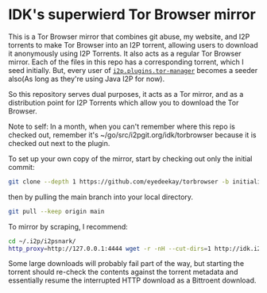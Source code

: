 # IDK's superwierd Tor Browser mirror

This is a Tor Browser mirror that combines git abuse, my website,
and I2P torrents to make Tor Browser into an I2P torrent, allowing
users to download it anonymously using I2P Torrents. It also acts
as a regular Tor Browser mirror. Each of the files in this repo
has a corresponding torrent, which I seed initially. But, every user
of [`i2p.plugins.tor-manager`](https://eyedeekay.github.io/i2p.plugins.tor-manager)
becomes a seeder also(As long as they're using Java I2P for now).

So this repository serves dual purposes, it acts as a Tor mirror, and
as a distribution point for I2P Torrents which allow you to download
the Tor Browser.

Note to self: In a month, when you can't remember where this repo is
checked out, remember it's ~/go/src/i2pgit.org/idk/torbrowser because
it is checked out next to the plugin.

To set up your own copy of the mirror, start by checking out only the
initial commit:

```sh
git clone --depth 1 https://github.com/eyedeekay/torbrowser -b initialize torbrowser
```

then by pulling the main branch into your local directory.

```sh
git pull --keep origin main
```

To mirror by scraping, I recommend:

```sh
cd ~/.i2p/i2psnark/
http_proxy=http://127.0.0.1:4444 wget -r -nH --cut-dirs=1 http://idk.i2p/torbrowser/
```

Some large downloads will probably fail part of the way, but starting
the torrent should re-check the contents against the torrent metadata
and essentially resume the interrupted HTTP download as a Bittroent
download.
